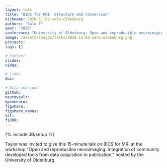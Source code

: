 ```yaml
---
layout: talk
title: "BIDS for MRI: Structure and Conversion"
nickname: 2020-11-02-salo-oldenburg
authors: "Salo T"
year: "2020"
conference: "University of Oldenburg: Open and reproducible neuroimaging"
image: /assets/images/talks/2020-11-02-salo-oldenburg.png
projects:
tags: []

# Content
slides:
video:

# Links
doi:

# Data and code
github:
neurovault:
openneuro:
figshare:
figshare_names:
osf:
f1000:
---
```

{% include JB/setup %}

Taylor was invited to give this 15-minute talk on BIDS for MRI at the workshop "Open and reproducible neuroimaging: Integration of community developed tools from data acquisition to publication," hosted by the University of Oldenburg.
